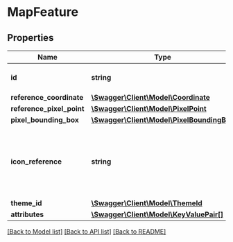 # MapFeature

## Properties
Name | Type | Description | Notes
------------ | ------------- | ------------- | -------------
**id** | **string** | The ID of the feature, if present. | [optional] 
**reference_coordinate** | [**\Swagger\Client\Model\Coordinate**](Coordinate.md) |  | [optional] 
**reference_pixel_point** | [**\Swagger\Client\Model\PixelPoint**](PixelPoint.md) |  | [optional] 
**pixel_bounding_box** | [**\Swagger\Client\Model\PixelBoundingBox**](PixelBoundingBox.md) |  | [optional] 
**icon_reference** | **string** | The icon reference useful to request the icon through the xRuntime service. | [optional] 
**theme_id** | [**\Swagger\Client\Model\ThemeId**](ThemeId.md) |  | 
**attributes** | [**\Swagger\Client\Model\KeyValuePair[]**](KeyValuePair.md) |  | [optional] 

[[Back to Model list]](../../README.md#documentation-for-models) [[Back to API list]](../../README.md#documentation-for-api-endpoints) [[Back to README]](../../README.md)

